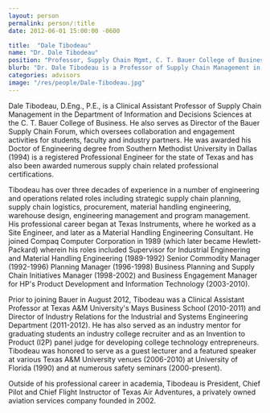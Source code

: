 ```yaml
---
layout: person
permalink: person/:title
date: 2012-06-01 15:00:00 -0600

title:  "Dale Tibodeau"
name: "Dr. Dale Tibodeau"
position: "Professor, Supply Chain Mgmt, C. T. Bauer College of Business, University of Houston"
blurb: "Dr. Dale Tibodeau is a Professor of Supply Chain Management in the C. T. Bauer College of Business at University of Houston"
categories: advisors
image: "/res/people/Dale-Tibodeau.jpg"
---
```


Dale Tibodeau, D.Eng., P.E., is a Clinical Assistant Professor of Supply Chain Management in the Department of Information and Decisions Sciences at the C. T. Bauer College of Business. He also serves as Director of the Bauer Supply Chain Forum, which oversees collaboration and engagement activities for students, faculty and industry partners. He was awarded his Doctor of Engineering degree from Southern Methodist University in Dallas (1994) is a registered Professional Engineer for the state of Texas and has also been awarded numerous supply chain related professional certifications.

Tibodeau has over three decades of experience in a number of engineering and operations related roles including strategic supply chain planning, supply chain logistics, procurement, material handling engineering, warehouse design, engineering management and program management. His professional career began at Texas Instruments, where he worked as a Site Engineer, and later as a Material Handling Engineering Consultant. He joined Compaq Computer Corporation in 1989 (which later became Hewlett-Packard) wherein his roles included Supervisor for Industrial Engineering and Material Handling Engineering (1989-1992) Senior Commodity Manager (1992-1996) Planning Manager (1996-1998) Business Planning and Supply Chain Initiatives Manager (1998-2002) and Business Engagement Manager for HP's Product Development and Information Technology (2003-2010).

Prior to joining Bauer in August 2012, Tibodeau was a Clinical Assistant Professor at Texas A&M University's Mays Business School (2010-2011) and Director of Industry Relations for the Industrial and Systems Engineering Department (2011-2012). He has also served as an industry mentor for graduating students an industry college recruiter and as an Invention to Product (I2P) panel judge for developing college technology entrepreneurs. Tibodeau was honored to serve as a guest lecturer and a featured speaker at various Texas A&M University venues (2006-2010) at University of Florida (1990) and at numerous safety seminars (2000-present).

Outside of his professional career in academia, Tibodeau is President, Chief Pilot and Chief Flight Instructor of Texas Air Adventures, a privately owned aviation services company founded in 2002.
